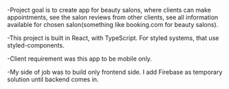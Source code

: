 -Project goal is to create app for beauty salons, where clients can make appointments, see the salon reviews from other clients, see all information available for chosen salon(something like booking.com for beauty salons).

-This project is built in React, with TypeScript. For styled systems, that use styled-components.

-Client requirement was this app to be mobile only.

-My side of job was to build only frontend side. I add Firebase as temporary solution until backend comes in.
